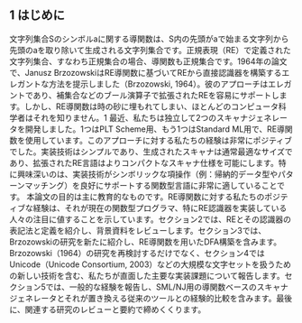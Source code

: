 

## 1 はじめに
文字列集合Sのシンボルaに関する導関数は、S内の先頭がaで始まる文字列から先頭のaを取り除いて生成される文字列集合です。正規表現（RE）で定義された文字列集合、すなわち正規集合の場合、導関数も正規集合です。1964年の論文で、Janusz BrzozowskiはRE導関数に基づいてREから直接認識器を構築するエレガントな方法を提示しました（Brzozowski, 1964）。彼のアプローチはエレガントであり、補集合などのブール演算子で拡張されたREを容易にサポートします。しかし、RE導関数は時の砂に埋もれてしまい、ほとんどのコンピュータ科学者はそれを知りません。1
最近、私たちは独立して2つのスキャナジェネレータを開発しました。1つはPLT Scheme用、もう1つはStandard ML用で、RE導関数を使用しています。このアプローチに対する私たちの経験は非常にポジティブでした。実装技術はシンプルであり、生成されたスキャナは通常最適なサイズであり、拡張されたRE言語はよりコンパクトなスキャナ仕様を可能にします。特に興味深いのは、実装技術がシンボリックな項操作（例：帰納的データ型やパターンマッチング）を良好にサポートする関数型言語に非常に適していることです。
本論文の目的は主に教育的なものです。RE導関数に対する私たちのポジティブな経験は、それが現在の関数型プログラマ、特にRE認識器を実装している人々の注目に値することを示しています。セクション2では、REとその認識器の表記法と定義を紹介し、背景資料をレビューします。セクション3では、Brzozowskiの研究を新たに紹介し、RE導関数を用いたDFA構築を含みます。Brzozowski（1964）の研究を再検討するだけでなく、セクション4ではUnicode（Unicode Consortium, 2003）などの大規模な文字セットを扱うための新しい技術を含む、私たちが直面した主要な実装課題について報告します。セクション5では、一般的な経験を報告し、SML/NJ用の導関数ベースのスキャナジェネレータとそれが置き換える従来のツールとの経験的比較を含みます。最後に、関連する研究のレビューと要約で締めくくります。